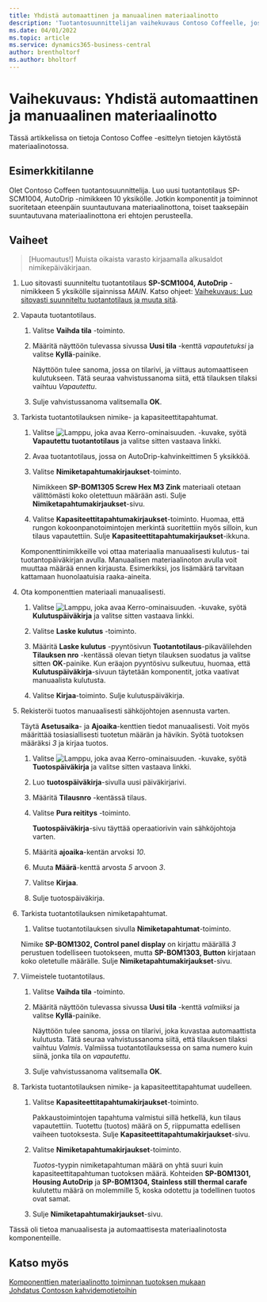 ```yaml
---
title: Yhdistä automaattinen ja manuaalinen materiaalinotto
description: 'Tuotantosuunnittelijan vaihekuvaus Contoso Coffeelle, jossa halutaan yhdistää automaattinen ja manuaalinen materiaalinotto.'
ms.date: 04/01/2022
ms.topic: article
ms.service: dynamics365-business-central
author: brentholtorf
ms.author: bholtorf
---
```


# Vaihekuvaus: Yhdistä automaattinen ja manuaalinen materiaalinotto

Tässä artikkelissa on tietoja Contoso Coffee -esittelyn tietojen käytöstä materiaalinotossa.  

## Esimerkkitilanne

Olet Contoso Coffeen tuotantosuunnittelija. Luo uusi tuotantotilaus SP-SCM1004, AutoDrip -nimikkeen 10 yksikölle. Jotkin komponentit ja toiminnot suoritetaan eteenpäin suuntautuvana materiaalinottona, toiset taaksepäin suuntautuvana materiaalinottona eri ehtojen perusteella.

## Vaiheet

> [Huomautus!] Muista oikaista varasto kirjaamalla alkusaldot nimikepäiväkirjaan.

1. Luo sitovasti suunniteltu tuotantotilaus **SP-SCM1004, AutoDrip** -nimikkeen 5 yksikölle sijainnissa *MAIN*. Katso ohjeet: [Vaihekuvaus: Luo sitovasti suunniteltu tuotantotilaus ja muuta sitä](create-firm-planned-production-order-change.md).  

2. Vapauta tuotantotilaus.

    1. Valitse **Vaihda tila** -toiminto.  

    2. Määritä näyttöön tulevassa sivussa **Uusi tila** -kenttä *vapautetuksi* ja valitse **Kyllä**-painike.  

        Näyttöön tulee sanoma, jossa on tilarivi, ja viittaus automaattiseen kulutukseen. Tätä seuraa vahvistussanoma siitä, että tilauksen tilaksi vaihtuu *Vapautettu*.  

    3. Sulje vahvistussanoma valitsemalla **OK**.

3. Tarkista tuotantotilauksen nimike- ja kapasiteettitapahtumat.

    1. Valitse ![Lamppu, joka avaa Kerro-ominaisuuden.](../../media/ui-search/search_small.png "Kerro, mitä haluat tehdä") -kuvake, syötä **Vapautettu tuotantotilaus** ja valitse sitten vastaava linkki.  

    2. Avaa tuotantotilaus, jossa on AutoDrip-kahvinkeittimen 5 yksikköä.  

    3. Valitse **Nimiketapahtumakirjaukset**-toiminto.  

        Nimikkeen **SP-BOM1305 Screw Hex M3 Zink** materiaali otetaan välittömästi koko oletettuun määrään asti. Sulje **Nimiketapahtumakirjaukset**-sivu.  

    4. Valitse **Kapasiteettitapahtumakirjaukset**-toiminto.  Huomaa, että rungon kokoonpanotoimintojen merkintä suoritettiin myös silloin, kun tilaus vapautettiin. Sulje **Kapasiteettitapahtumakirjaukset**-ikkuna.

    Komponenttinimikkeille voi ottaa materiaalia manuaalisesti kulutus- tai tuotantopäiväkirjan avulla. Manuaalisen materiaalinoton avulla voit muuttaa määrää ennen kirjausta. Esimerkiksi, jos lisämäärä tarvitaan kattamaan huonolaatuisia raaka-aineita.
4. Ota komponenttien materiaali manuaalisesti.  
    1. Valitse ![Lamppu, joka avaa Kerro-ominaisuuden.](../../media/ui-search/search_small.png "Kerro, mitä haluat tehdä") -kuvake, syötä **Kulutuspäiväkirja** ja valitse sitten vastaava linkki.  

    2. Valitse **Laske kulutus** -toiminto.  

    3. Määritä **Laske kulutus** -pyyntösivun **Tuotantotilaus**-pikavälilehden **Tilauksen nro** -kentässä olevan tietyn tilauksen suodatus ja valitse sitten **OK**-painike. Kun eräajon pyyntösivu sulkeutuu, huomaa, että **Kulutuspäiväkirja**-sivuun täytetään komponentit, jotka vaativat manuaalista kulutusta.

    4. Valitse **Kirjaa**-toiminto. Sulje kulutuspäiväkirja.

5. Rekisteröi tuotos manuaalisesti sähköjohtojen asennusta varten.  

    Täytä **Asetusaika**- ja **Ajoaika**-kenttien tiedot manuaalisesti. Voit myös määrittää tosiasiallisesti tuotetun määrän ja hävikin. Syötä tuotoksen määräksi *3* ja kirjaa tuotos.

    1. Valitse ![Lamppu, joka avaa Kerro-ominaisuuden.](../../media/ui-search/search_small.png "Kerro, mitä haluat tehdä") -kuvake, syötä **Tuotospäiväkirja** ja valitse sitten vastaava linkki.  

    2. Luo **tuotospäiväkirja**-sivulla uusi päiväkirjarivi.  

    3. Määritä **Tilausnro** -kentässä tilaus.  

    4. Valitse **Pura reititys** -toiminto.  

        **Tuotospäiväkirja**-sivu täyttää operaatiorivin vain sähköjohtoja varten.

    5. Määritä **ajoaika**-kentän arvoksi *10*.  

    6. Muuta **Määrä**-kenttä arvosta *5* arvoon *3*.

    7. Valitse **Kirjaa**.  
    8. Sulje tuotospäiväkirja.

6. Tarkista tuotantotilauksen nimiketapahtumat.

    1. Valitse tuotantotilauksen sivulla **Nimiketapahtumat**-toiminto.  

    Nimike **SP-BOM1302, Control panel display** on kirjattu määrällä *3* perustuen todelliseen tuotokseen, mutta **SP-BOM1303, Button** kirjataan koko oletetulle määrälle. Sulje **Nimiketapahtumakirjaukset**-sivu.

7. Viimeistele tuotantotilaus.  

    1. Valitse **Vaihda tila** -toiminto.
    2. Määritä näyttöön tulevassa sivussa **Uusi tila** -kenttä *valmiiksi* ja valitse **Kyllä**-painike.  

        Näyttöön tulee sanoma, jossa on tilarivi, joka kuvastaa automaattista kulutusta. Tätä seuraa vahvistussanoma siitä, että tilauksen tilaksi vaihtuu *Valmis*. Valmiissa tuotantotilauksessa on sama numero kuin siinä, jonka tila on *vapautettu*.
    3. Sulje vahvistussanoma valitsemalla **OK**.

8. Tarkista tuotantotilauksen nimike- ja kapasiteettitapahtumat uudelleen.

    1. Valitse **Kapasiteettitapahtumakirjaukset**-toiminto.  

        Pakkaustoimintojen tapahtuma valmistui sillä hetkellä, kun tilaus vapautettiin. Tuotettu (tuotos) määrä on *5*, riippumatta edellisen vaiheen tuotoksesta. Sulje **Kapasiteettitapahtumakirjaukset**-sivu.

    2. Valitse **Nimiketapahtumakirjaukset**-toiminto.  

        *Tuotos*-tyypin nimiketapahtuman määrä on yhtä suuri kuin kapasiteettitapahtuman tuotoksen määrä. Kohteiden **SP-BOM1301, Housing AutoDrip** ja **SP-BOM1304, Stainless still thermal carafe** kulutettu määrä on molemmille 5, koska odotettu ja todellinen tuotos ovat samat. 

    3. Sulje **Nimiketapahtumakirjaukset**-sivu.  

Tässä oli tietoa manuaalisesta ja automaattisesta materiaalinotosta komponenteille.

## Katso myös

[Komponenttien materiaalinotto toiminnan tuotoksen mukaan](../../production-how-to-flush-components-according-to-operation-output.md)  
[Johdatus Contoson kahvidemotietoihin](contoso-coffee-manufacturing-intro.md)  
